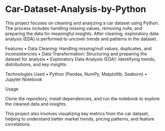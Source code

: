 # Car-Dataset-Analysis-by-Python

This project focuses on cleaning and analyzing a car dataset using Python. The process includes handling missing values, removing nulls, and preparing the data for meaningful insights. After cleaning, exploratory data analysis (EDA) is performed to uncover trends and patterns in the dataset.

Features
	•	Data Cleaning: Handling missing/null values, duplicates, and inconsistencies
	•	Data Transformation: Structuring and preparing the dataset for analysis
	•	Exploratory Data Analysis (EDA): Identifying trends, distributions, and key insights

Technologies Used
	•	Python (Pandas, NumPy, Matplotlib, Seaborn)
	•	Jupyter Notebook

Usage

Clone the repository, install dependencies, and run the notebook to explore the cleaned data and insights.

This project also involves visualizing key metrics from the car dataset, helping to understand better market trends, pricing patterns, and feature correlations.
